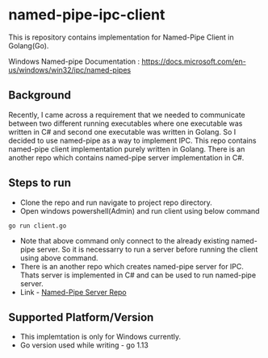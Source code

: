 # named-pipe-ipc-client
This is repository contains implementation for Named-Pipe Client in Golang(Go).

Windows Named-pipe Documentation : https://docs.microsoft.com/en-us/windows/win32/ipc/named-pipes

## Background
Recently, I came across a requirement that we needed to communicate between two different running executables where one executable was written in C# and second one executable was written in Golang. So I decided to use named-pipe as a way to implement IPC. This repo contains named-pipe client implementation purely written in Golang. There is an another repo which contains named-pipe server implementation in C#.

## Steps to run
- Clone the repo and run navigate to project repo directory.
- Open windows powershell(Admin) and run client using below command
```
go run client.go
```
- Note that above command only connect to the already existing named-pipe server. So it is necessarry to run a server before running the client using above command. 
- There is an another repo which creates named-pipe server for IPC. Thats server is implemented in C# and can be used to run named-pipe server. 
- Link - [Named-Pipe Server Repo](https://github.com/viv2793/named-pipe-ipc)

## Supported Platform/Version
- This implemtation is only for Windows currently.
- Go version used while writing - go 1.13


